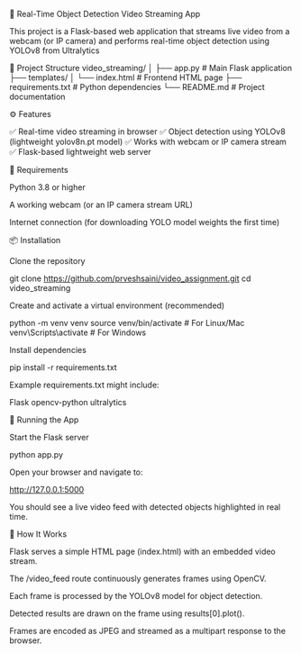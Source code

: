 🧠 Real-Time Object Detection Video Streaming App

This project is a Flask-based web application that streams live video from a webcam (or IP camera) and performs real-time object detection using YOLOv8 from Ultralytics

📁 Project Structure
video_streaming/
│
├── app.py               # Main Flask application
├── templates/
│   └── index.html       # Frontend HTML page
├── requirements.txt     # Python dependencies
└── README.md            # Project documentation

⚙️ Features

✅ Real-time video streaming in browser
✅ Object detection using YOLOv8 (lightweight yolov8n.pt model)
✅ Works with webcam or IP camera stream
✅ Flask-based lightweight web server

🧩 Requirements

Python 3.8 or higher

A working webcam (or an IP camera stream URL)

Internet connection (for downloading YOLO model weights the first time)

📦 Installation

Clone the repository

git clone https://github.com/prveshsaini/video_assignment.git
cd video_streaming


Create and activate a virtual environment (recommended)

python -m venv venv
source venv/bin/activate   # For Linux/Mac
venv\Scripts\activate      # For Windows


Install dependencies

pip install -r requirements.txt


Example requirements.txt might include:

Flask
opencv-python
ultralytics

🚀 Running the App

Start the Flask server

python app.py


Open your browser and navigate to:

http://127.0.0.1:5000


You should see a live video feed with detected objects highlighted in real time.


🧠 How It Works

Flask serves a simple HTML page (index.html) with an embedded video stream.

The /video_feed route continuously generates frames using OpenCV.

Each frame is processed by the YOLOv8 model for object detection.

Detected results are drawn on the frame using results[0].plot().

Frames are encoded as JPEG and streamed as a multipart response to the browser.